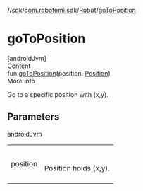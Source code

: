 //[sdk](../../../index.md)/[com.robotemi.sdk](../index.md)/[Robot](index.md)/[goToPosition](go-to-position.md)



# goToPosition  
[androidJvm]  
Content  
fun [goToPosition](go-to-position.md)(position: [Position](../../com.robotemi.sdk.navigation.model/-position/index.md))  
More info  


Go to a specific position with (x,y).



## Parameters  
  
androidJvm  
  
| | |
|---|---|
| <a name="com.robotemi.sdk/Robot/goToPosition/#com.robotemi.sdk.navigation.model.Position/PointingToDeclaration/"></a>position| <a name="com.robotemi.sdk/Robot/goToPosition/#com.robotemi.sdk.navigation.model.Position/PointingToDeclaration/"></a><br><br>Position holds (x,y).<br><br>|
  
  



